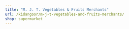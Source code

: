 ```yaml
---
title: "M. J. T. Vegetables & Fruits Merchants"
url: /kidangoor/m-j-t-vegetables-and-fruits-merchants/
shop: supermarket
---
```

